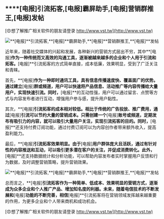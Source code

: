 ## ****[电报]**引流拓客,**[电报]**霸屏助手,**[电报]**营销群推王,**[电报]**发帖**

[😍想了解推广相关软件的朋友请登录 http://www.vst.tw](http://www.vst.tw)

 <center><img src="https://vst.tw/MP4/tuiguang/png/0.png" alt="**[电报]**引流拓客,**[电报]**霸屏助手,**[电报]**营销群推王,**[电报]**发帖"></center>

近年来，随着社交媒体的兴起和发展，各种新兴的营销方式层出不穷，其中**[电报]**作为一种传统而又高效的沟通工具，逐渐被越来越多的企业和个人用于引流和拓客。**[电报]**引流拓客的方式简单直接，成本低廉，效果明显，受到了广泛关注和青睐。

首先，**[电报]**作为一种即时通讯工具，具有信息传播速度快、覆盖面广的优势。通过建立**[电报]**群或频道，用户可以快速将产品信息、活动推广等内容传播给大量用户，实现快速引流。同时，**[电报]**的互动性强，用户可以通过留言、点赞等方式与内容发布者进行互动，增强用户参与感，提升用户黏性。

其次，**[电报]**引流拓客的成本相对较低。相比于传统的广告投放、推广费用，通过**[电报]**引流可以节约大量的营销成本。只需创建一个**[电报]**账号或频道，定期发布有吸引力的内容，就可以吸引大量用户关注，实现引流拓客的目的。同时，**[电报]**还支持付费订阅功能，通过付费订阅可以为内容创作者带来额外收入，提高盈利能力。

最后，**[电报]**引流拓客效果明显。由于**[电报]**用户群体庞大且活跃，通过有针对性的内容推送和互动，可以吸引更多潜在客户的关注，并促成消费转化。此外，**[电报]**还支持数据统计和分析功能，可以帮助内容发布者实时掌握用户反馈和行为数据，及时调整营销策略，提升营销效果。

 <center><img src="https://vst.tw/MP4/tuiguang/png/5.png" alt="**[电报]**引流拓客,**[电报]**霸屏助手,**[电报]**营销群推王,**[电报]**发帖"></center>

总而言之，**[电报]**引流拓客作为一种简单、低成本、效果明显的营销方式，逐渐成为众多企业和个人推广产品、增加知名度的利器。未来，随着电信技术的不断发展和**[电报]**功能的不断完善，相信**[电报]**引流拓客将在营销领域发挥越来越重要的作用，为更多企业和个人带来商机和成功机会。

[😍想了解推广相关软件的朋友请登录 http://www.vst.tw](http://www.vst.tw)



